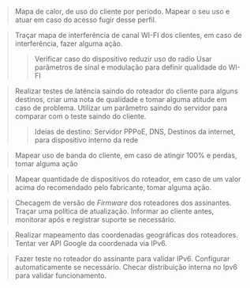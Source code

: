 
> Mapa de calor, de uso do cliente por período. Mapear o seu uso e atuar em caso do acesso fugir desse perfil.

> Traçar mapa de interferência de canal WI-FI dos clientes, em caso de interferência, fazer alguma ação.
> > Verificar caso do dispositivo reduzir uso do radio
> > Usar parâmetros de sinal e modulação para definir qualidade do WI-FI

> Realizar testes de latência saindo do roteador do cliente para alguns destinos, criar uma nota de qualidade e tomar alguma atitude em caso de problema. Utilizar um parâmetro saindo do servidor para comparar com o teste saindo do cliente.
> > Ideias de destino: Servidor PPPoE, DNS, Destinos da internet, para dispositivo interno da rede

> Mapear uso de banda do cliente, em caso de atingir 100% e perdas, tomar alguma ação

> Mapear quantidade de dispositivos do roteador, em caso de um valor acima do recomendado pelo fabricante, tomar alguma ação.

> Checagem de versão de *Firmware* dos roteadores dos assinantes. Traçar uma política de atualização. Informar ao cliente antes, monitorar após e registrar suporte se necessário.

> Realizar mapeamento das coordenadas geográficas dos roteadores. Tentar ver API Google da coordenada via IPv6.

> Fazer teste no roteador do assinante para validar IPv6. Configurar automaticamente se necessário. Checar distribuição interna no Ipv6 para validar funcionamento.